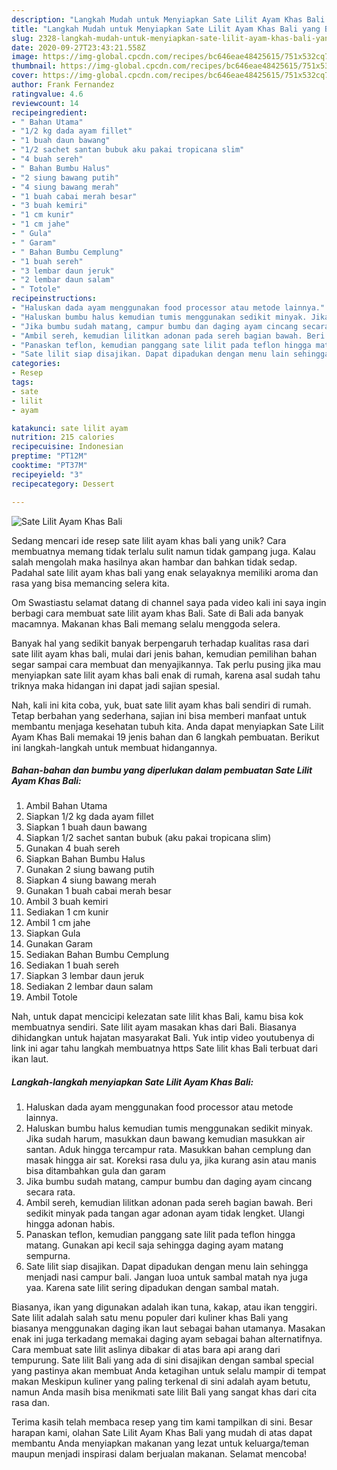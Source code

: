 ```yaml
---
description: "Langkah Mudah untuk Menyiapkan Sate Lilit Ayam Khas Bali yang Bikin Ngiler"
title: "Langkah Mudah untuk Menyiapkan Sate Lilit Ayam Khas Bali yang Bikin Ngiler"
slug: 2328-langkah-mudah-untuk-menyiapkan-sate-lilit-ayam-khas-bali-yang-bikin-ngiler
date: 2020-09-27T23:43:21.558Z
image: https://img-global.cpcdn.com/recipes/bc646eae48425615/751x532cq70/sate-lilit-ayam-khas-bali-foto-resep-utama.jpg
thumbnail: https://img-global.cpcdn.com/recipes/bc646eae48425615/751x532cq70/sate-lilit-ayam-khas-bali-foto-resep-utama.jpg
cover: https://img-global.cpcdn.com/recipes/bc646eae48425615/751x532cq70/sate-lilit-ayam-khas-bali-foto-resep-utama.jpg
author: Frank Fernandez
ratingvalue: 4.6
reviewcount: 14
recipeingredient:
- " Bahan Utama"
- "1/2 kg dada ayam fillet"
- "1 buah daun bawang"
- "1/2 sachet santan bubuk aku pakai tropicana slim"
- "4 buah sereh"
- " Bahan Bumbu Halus"
- "2 siung bawang putih"
- "4 siung bawang merah"
- "1 buah cabai merah besar"
- "3 buah kemiri"
- "1 cm kunir"
- "1 cm jahe"
- " Gula"
- " Garam"
- " Bahan Bumbu Cemplung"
- "1 buah sereh"
- "3 lembar daun jeruk"
- "2 lembar daun salam"
- " Totole"
recipeinstructions:
- "Haluskan dada ayam menggunakan food processor atau metode lainnya."
- "Haluskan bumbu halus kemudian tumis menggunakan sedikit minyak. Jika sudah harum, masukkan daun bawang kemudian masukkan air santan. Aduk hingga tercampur rata. Masukkan bahan cemplung dan masak hingga air sat. Koreksi rasa dulu ya, jika kurang asin atau manis bisa ditambahkan gula dan garam"
- "Jika bumbu sudah matang, campur bumbu dan daging ayam cincang secara rata."
- "Ambil sereh, kemudian lilitkan adonan pada sereh bagian bawah. Beri sedikit minyak pada tangan agar adonan ayam tidak lengket. Ulangi hingga adonan habis."
- "Panaskan teflon, kemudian panggang sate lilit pada teflon hingga matang. Gunakan api kecil saja sehingga daging ayam matang sempurna."
- "Sate lilit siap disajikan. Dapat dipadukan dengan menu lain sehingga menjadi nasi campur bali. Jangan luoa untuk sambal matah nya juga yaa. Karena sate lilit sering dipadukan dengan sambal matah."
categories:
- Resep
tags:
- sate
- lilit
- ayam

katakunci: sate lilit ayam 
nutrition: 215 calories
recipecuisine: Indonesian
preptime: "PT12M"
cooktime: "PT37M"
recipeyield: "3"
recipecategory: Dessert

---
```



![Sate Lilit Ayam Khas Bali](https://img-global.cpcdn.com/recipes/bc646eae48425615/751x532cq70/sate-lilit-ayam-khas-bali-foto-resep-utama.jpg)

Sedang mencari ide resep sate lilit ayam khas bali yang unik? Cara membuatnya memang tidak terlalu sulit namun tidak gampang juga. Kalau salah mengolah maka hasilnya akan hambar dan bahkan tidak sedap. Padahal sate lilit ayam khas bali yang enak selayaknya memiliki aroma dan rasa yang bisa memancing selera kita.

Om Swastiastu selamat datang di channel saya pada video kali ini saya ingin berbagi cara membuat sate lilit ayam khas Bali. Sate di Bali ada banyak macamnya. Makanan khas Bali memang selalu menggoda selera.

Banyak hal yang sedikit banyak berpengaruh terhadap kualitas rasa dari sate lilit ayam khas bali, mulai dari jenis bahan, kemudian pemilihan bahan segar sampai cara membuat dan menyajikannya. Tak perlu pusing jika mau menyiapkan sate lilit ayam khas bali enak di rumah, karena asal sudah tahu triknya maka hidangan ini dapat jadi sajian spesial.


Nah, kali ini kita coba, yuk, buat sate lilit ayam khas bali sendiri di rumah. Tetap berbahan yang sederhana, sajian ini bisa memberi manfaat untuk membantu menjaga kesehatan tubuh kita. Anda dapat menyiapkan Sate Lilit Ayam Khas Bali memakai 19 jenis bahan dan 6 langkah pembuatan. Berikut ini langkah-langkah untuk membuat hidangannya.

<!--inarticleads1-->

##### Bahan-bahan dan bumbu yang diperlukan dalam pembuatan Sate Lilit Ayam Khas Bali:

1. Ambil  Bahan Utama
1. Siapkan 1/2 kg dada ayam fillet
1. Siapkan 1 buah daun bawang
1. Siapkan 1/2 sachet santan bubuk (aku pakai tropicana slim)
1. Gunakan 4 buah sereh
1. Siapkan  Bahan Bumbu Halus
1. Gunakan 2 siung bawang putih
1. Siapkan 4 siung bawang merah
1. Gunakan 1 buah cabai merah besar
1. Ambil 3 buah kemiri
1. Sediakan 1 cm kunir
1. Ambil 1 cm jahe
1. Siapkan  Gula
1. Gunakan  Garam
1. Sediakan  Bahan Bumbu Cemplung
1. Sediakan 1 buah sereh
1. Siapkan 3 lembar daun jeruk
1. Sediakan 2 lembar daun salam
1. Ambil  Totole


Nah, untuk dapat mencicipi kelezatan sate lilit khas Bali, kamu bisa kok membuatnya sendiri. Sate lilit ayam masakan khas dari Bali. Biasanya dihidangkan untuk hajatan masyarakat Bali. Yuk intip video youtubenya di link ini agar tahu langkah membuatnya https Sate lilit khas Bali terbuat dari ikan laut. 

<!--inarticleads2-->

##### Langkah-langkah menyiapkan Sate Lilit Ayam Khas Bali:

1. Haluskan dada ayam menggunakan food processor atau metode lainnya.
1. Haluskan bumbu halus kemudian tumis menggunakan sedikit minyak. Jika sudah harum, masukkan daun bawang kemudian masukkan air santan. Aduk hingga tercampur rata. Masukkan bahan cemplung dan masak hingga air sat. Koreksi rasa dulu ya, jika kurang asin atau manis bisa ditambahkan gula dan garam
1. Jika bumbu sudah matang, campur bumbu dan daging ayam cincang secara rata.
1. Ambil sereh, kemudian lilitkan adonan pada sereh bagian bawah. Beri sedikit minyak pada tangan agar adonan ayam tidak lengket. Ulangi hingga adonan habis.
1. Panaskan teflon, kemudian panggang sate lilit pada teflon hingga matang. Gunakan api kecil saja sehingga daging ayam matang sempurna.
1. Sate lilit siap disajikan. Dapat dipadukan dengan menu lain sehingga menjadi nasi campur bali. Jangan luoa untuk sambal matah nya juga yaa. Karena sate lilit sering dipadukan dengan sambal matah.


Biasanya, ikan yang digunakan adalah ikan tuna, kakap, atau ikan tenggiri. Sate lilit adalah salah satu menu populer dari kuliner khas Bali yang biasanya menggunakan daging ikan laut sebagai bahan utamanya. Masakan enak ini juga terkadang memakai daging ayam sebagai bahan alternatifnya. Cara membuat sate lilit aslinya dibakar di atas bara api arang dari tempurung. Sate lilit Bali yang ada di sini disajikan dengan sambal special yang pastinya akan membuat Anda ketagihan untuk selalu mampir di tempat makan Meskipun kuliner yang paling terkenal di sini adalah ayam betutu, namun Anda masih bisa menikmati sate lilit Bali yang sangat khas dari cita rasa dan. 

Terima kasih telah membaca resep yang tim kami tampilkan di sini. Besar harapan kami, olahan Sate Lilit Ayam Khas Bali yang mudah di atas dapat membantu Anda menyiapkan makanan yang lezat untuk keluarga/teman maupun menjadi inspirasi dalam berjualan makanan. Selamat mencoba!
